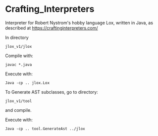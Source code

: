 # Crafting_Interpreters
Interpreter for Robert Nystrom's hobby language Lox, written in Java, as described at https://craftinginterpreters.com/

In directory
```
jlox_v1/jlox
```

Compile with:
```
javac *.java
```

Execute with:
```
Java -cp .. jlox.Lox
```

To Generate AST subclasses, go to directory:
```
jlox_v1/tool
```
and compile. 

Execute with:
```
Java -cp .. tool.GenerateAst ../jlox
```
